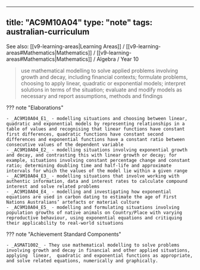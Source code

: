 
---
title: "AC9M10A04"
type: "note"
tags: australian-curriculum
---

See also: [[v9-learning-areas|Learning Areas]] / [[v9-learning-areas#Mathematics|Mathematics]] / [[v9-learning-areas#Mathematics|Mathematics]] / Algebra / Year 10

> use mathematical modelling to solve applied problems involving growth and decay, including financial contexts; formulate problems, choosing to apply linear, quadratic or exponential models; interpret solutions in terms of the situation; evaluate and modify models as necessary and report assumptions, methods and findings

??? note "Elaborations"

	- _AC9M10A04_E1_ - modelling situations and choosing between linear, quadratic and exponential models by representing relationships in a table of values and recognising that linear functions have constant first differences, quadratic functions have constant second differences and exponential functions have a constant ratio between consecutive values of the dependent variable
	- _AC9M10A04_E2_ - modelling situations involving exponential growth and decay, and contrasting this with linear growth or decay; for example, situations involving constant percentage change and constant ratio; determining doubling time and half-life and approximate intervals for which the values of the model lie within a given range
	- _AC9M10A04_E3_ - modelling situations that involve working with authentic information, data and interest rates to calculate compound interest and solve related problems
	- _AC9M10A04_E4_ - modelling and investigating how exponential equations are used in carbon dating to estimate the age of First Nations Australians’ artefacts or material culture
	- _AC9M10A04_E5_ - modelling and formulating situations involving population growths of native animals on Country/Place with varying reproductive behaviour, using exponential equations and critiquing their applicability to real-world situations
??? note "Achievement Standard Components"

	- _ASMAT1002_ - They use mathematical modelling to solve problems involving growth and decay in financial and other applied situations, applying  linear,  quadratic and exponential functions as appropriate, and solve related equations, numerically and graphically.

[//begin]: # "Autogenerated link references for markdown compatibility"
[v9-learning-areas]: ..%2Fv9-learning-areas "Learning Areas"
[//end]: # "Autogenerated link references" 
